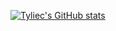 [![Tyliec's GitHub stats](https://github-readme-stats.vercel.app/api?username=tyliec)](https://github.com/anuraghazra/github-readme-stats)
